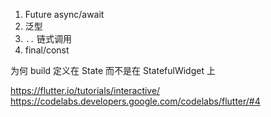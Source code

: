 [](https://www.dartlang.org/guides/language/effective-dart)

1. Future async/await
2. 泛型
3. `..` 链式调用
4. final/const

为何 build 定义在 State 而不是在 StatefulWidget 上
[](https://docs.flutter.io/flutter/widgets/State/build.html)

https://flutter.io/tutorials/interactive/
https://codelabs.developers.google.com/codelabs/flutter/#4
